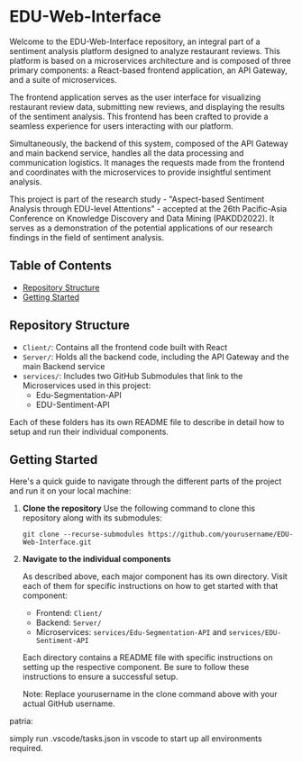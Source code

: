 # EDU-Web-Interface

Welcome to the EDU-Web-Interface repository, an integral part of a sentiment analysis platform designed to analyze restaurant reviews. This platform is based on a microservices architecture and is composed of three primary components: a React-based frontend application, an API Gateway, and a suite of microservices.

The frontend application serves as the user interface for visualizing restaurant review data, submitting new reviews, and displaying the results of the sentiment analysis. This frontend has been crafted to provide a seamless experience for users interacting with our platform.

Simultaneously, the backend of this system, composed of the API Gateway and main backend service, handles all the data processing and communication logistics. It manages the requests made from the frontend and coordinates with the microservices to provide insightful sentiment analysis.

This project is part of the research study - "Aspect-based Sentiment Analysis through EDU-level Attentions" - accepted at the 26th Pacific-Asia Conference on Knowledge Discovery and Data Mining (PAKDD2022). It serves as a demonstration of the potential applications of our research findings in the field of sentiment analysis.

## Table of Contents
- [Repository Structure](#repository-structure)
- [Getting Started](#getting-started)

## Repository Structure
- `Client/`: Contains all the frontend code built with React
- `Server/`: Holds all the backend code, including the API Gateway and the main Backend service
- `services/`: Includes two GitHub Submodules that link to the Microservices used in this project:
    - Edu-Segmentation-API
    - EDU-Sentiment-API
    
Each of these folders has its own README file to describe in detail how to setup and run their individual components.



## Getting Started

Here's a quick guide to navigate through the different parts of the project and run it on your local machine:

1. **Clone the repository**
   Use the following command to clone this repository along with its submodules:
    ```
    git clone --recurse-submodules https://github.com/yourusername/EDU-Web-Interface.git

    ```

2. **Navigate to the individual components** 
   
    As described above, each major component has its own directory. Visit each of them for specific instructions on how to get started with that component:

    - Frontend: `Client/`
    - Backend: `Server/`
    - Microservices: `services/Edu-Segmentation-API` and `services/EDU-Sentiment-API`
    
    Each directory contains a README file with specific instructions on setting up the respective component. Be sure to follow these        instructions to ensure a successful setup.

    Note: Replace yourusername in the clone command above with your actual GitHub username.

patria:

simply run .vscode/tasks.json in vscode to start up all environments required.